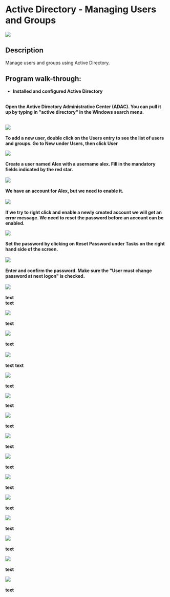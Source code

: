 <h1>Active Directory - Managing Users and Groups</h1>

![](https://github.com/rbrianshutt/ad_managing_users_and_groups/blob/main/Google%20IT%20Support%20Active%20Directory/active-directory.png)

<h2>Description</h2>
Manage users and groups using Active Directory.  
<br />

<h2>Program walk-through:</h2>


- <b>Installed and configured Active Directory</b>

<br/>
<b>Open the Active Directory Administrative Center (ADAC).  You can pull it up by typing in "active directory" in the Windows search menu.</b>
<br/>
<br/>
 
![](https://github.com/rbrianshutt/ad_managing_users_and_groups/blob/main/Google%20IT%20Support%20Active%20Directory/adac.PNG)
<br />
<br />
<b>To add a new user, double click on the Users entry to see the list of users and groups.  Go to New under Users, then click User</b>
<br/>

![](https://github.com/rbrianshutt/ad_managing_users_and_groups/blob/main/Google%20IT%20Support%20Active%20Directory/new_user.PNG)
<br />
<br />
<b>Create a user named Alex with a username alex.  Fill in the mandatory fields indicated by the red star.</b>  
<br/>
![](https://github.com/rbrianshutt/ad_managing_users_and_groups/blob/main/Google%20IT%20Support%20Active%20Directory/create_user_alex.PNG)
<br />
<br />
<b>We have an account for Alex, but we need to enable it.</b>  
<br/>
![](https://github.com/rbrianshutt/ad_managing_users_and_groups/blob/main/Google%20IT%20Support%20Active%20Directory/example(local)users.PNG)
<br />
<br />
<b>If we try to right click and enable a newly created account we will get an error message.  We need to reset the password before an account can be enabled.</b> 
<br/>

![](https://github.com/rbrianshutt/ad_managing_users_and_groups/blob/main/Google%20IT%20Support%20Active%20Directory/failed_to_enable_account_alex.PNG)
<br />
<br />
<b>Set the password by clicking on Reset Password under Tasks on the right hand side of the screen.</b>   
<br/>
![](https://github.com/rbrianshutt/ad_managing_users_and_groups/blob/main/Google%20IT%20Support%20Active%20Directory/enable_alex.PNG)
<br />
<br />
<b>Enter and confirm the password.  Make sure the "User must change password at next logon" is checked.</b>  
<br/>
![](https://github.com/rbrianshutt/ad_managing_users_and_groups/blob/main/Google%20IT%20Support%20Active%20Directory/reset_password.PNG)
<br />
<br />
<b>text</b>   
<b>text</b>
<br/>

![](https://github.com/rbrianshutt/ad_managing_users_and_groups/blob/main/Google%20IT%20Support%20Active%20Directory/new_user.PNG)
<br />
<br />
<b>text</b> 
<br/>

![](https://github.com/rbrianshutt/ad_managing_users_and_groups/blob/main/Google%20IT%20Support%20Active%20Directory/create_group.PNG)
<br />
<br />
<b>text</b>  
<br/>
![](https://github.com/rbrianshutt/ad_managing_users_and_groups/blob/main/Google%20IT%20Support%20Active%20Directory/add_to_group_developers.PNG)
<br />
<br />
<b>text</b>
<b>text</b>
<br/>

![](https://github.com/rbrianshutt/ad_managing_users_and_groups/blob/main/Google%20IT%20Support%20Active%20Directory/Python_developers_add_member.PNG)
<br />
<br />
<b>text</b>
<br/>

![](https://github.com/rbrianshutt/ad_managing_users_and_groups/blob/main/Google%20IT%20Support%20Active%20Directory/add_alex_python_developers.PNG)

<b>text</b>

![](https://github.com/rbrianshutt/ad_managing_users_and_groups/blob/main/Google%20IT%20Support%20Active%20Directory/Python_developers_add_member.PNG)
<br />
<br />
<b>text</b>
<br/>

![](https://github.com/rbrianshutt/ad_managing_users_and_groups/blob/main/Google%20IT%20Support%20Active%20Directory/alosha_remove_java.PNG)
<br />
<br />
<b>text</b>
<br/>

![](https://github.com/rbrianshutt/ad_managing_users_and_groups/blob/main/Google%20IT%20Support%20Active%20Directory/alosha_add_python_developers.PNG)
<br />
<br />
<b>text</b>
<br/>

![](https://github.com/rbrianshutt/ad_managing_users_and_groups/blob/main/Google%20IT%20Support%20Active%20Directory/group_policy_management.PNG)
<br />
<br />
<b>text</b>
<br/>

![](https://github.com/rbrianshutt/ad_managing_users_and_groups/blob/main/Google%20IT%20Support%20Active%20Directory/create_gpo_in_this_domain.PNG)
<br />
<br />
<b>text</b>
<br/>

![](https://github.com/rbrianshutt/ad_managing_users_and_groups/blob/main/Google%20IT%20Support%20Active%20Directory/new_wallpaper.PNG)
<br />
<br />
<b>text</b>
<br/>

![](https://github.com/rbrianshutt/ad_managing_users_and_groups/blob/main/Google%20IT%20Support%20Active%20Directory/edit_wallpaper.PNG)
<br />
<br />
<b>text</b>
<br/>

![](https://github.com/rbrianshutt/ad_managing_users_and_groups/blob/main/Google%20IT%20Support%20Active%20Directory/desktop_wallpaper_editor.PNG)
<br />
<br />
<b>text</b>
<br/>

![](https://github.com/rbrianshutt/ad_managing_users_and_groups/blob/main/Google%20IT%20Support%20Active%20Directory/enable_wallpaper.PNG)
<br />
<br />
<b>text</b>
<br/>


<!--
 ```diff
- text in red
+ text in green
! text in orange
# text in gray
@@ text in purple (and bold)@@
```
--!>
